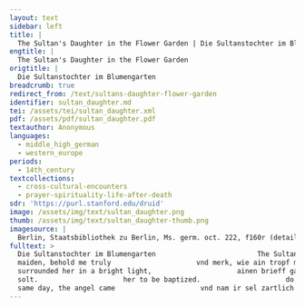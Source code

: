 ```yaml
---
layout: text
sidebar: left
title: |
  The Sultan's Daughter in the Flower Garden | Die Sultanstochter im Blumengarten
engtitle: |
  The Sultan's Daughter in the Flower Garden
origtitle: |
  Die Sultanstochter im Blumengarten
breadcrumb: true
redirect_from: /text/sultans-daughter-flower-garden
identifier: sultan_daughter.md
tei: /assets/tei/sultan_daughter.xml
pdf: /assets/pdf/sultan_daughter.pdf
textauthor: Anonymous
languages:
  - middle_high_german
  - western_europe
periods:
  - 14th_century
textcollections:
  - cross-cultural-encounters
  - prayer-spirituality-life-after-death
sdr: 'https://purl.stanford.edu/druid'
image: /assets/img/text/sultan_daughter.png
thumb: /assets/img/text/sultan_daughter-thumb.png
imagesource: |
  Berlin, Staatsbibliothek zu Berlin, Ms. germ. oct. 222, f160r (detail). [Public Domain]
fulltext: >
  Die Sultanstochter im Blumengarten                         The Sultan's Daughter in the Flower Garden                                                                       In der statt zuo Babilon                     In the city of Babylon                     da sass ain herre rich vnd schún,                     lived a wealthy and handsome lord                     der selb was gar ain erlich man                     who was a very honorable man,                     vnd gewaltig — —Bolte suggests that the line is incomplete and offers “als ain soldan” as a completion. The Budapest manuscript for this line is: “gewaltig vnd säldenreich” (powerful and fortunate).                     as well as powerful.                      der hett ain dochter, die was kluog,                     This lord had a daughter who was clever,                     zúchtig was siú genuog,                     and also very well-mannered.                     onmavssen schún vnd tugentrich,                     Immeasurably beautiful and rich in virtue,                     in allen landen was ir nit gelich.                     there was no one like her in the whole world.                     in sinen hof ain bömgart was,                     In the lord’s courtyard, there was a garden                     da sprungent bluoman vnd öch gras,                     where flowers grew as well as grass.                     der was wonneclich vnd schún,                      It was delightful and beautiful —                      die fogel sungent süss gedoen,                     The birds sang sweet melodies, while                     vil rosen dar in sprungent,                     many roses were sprouting and                     [vil gilgen us dem grase drungent,]As with this verse, text appearing inside square brackets hereafter indicates an addition or emendation by the editor, Johannes Bolte, that is not present in the Berlin manuscript.                     [many lilies pressed up through the grass].                     der bavm bluot was rovt vnd wiss,                     The blossoms of the plants were red and white;                     es was ain irdesch paradiss.                      it was an earthly paradise.                     dú iunkfrovw dáglich dar in gieng,                     The maiden went there daily.                     ir gebett siú allweg anfieng,                     She always began her prayers there,                     mit guoter andavcht sú das lass,                     and read them with devotion,                     als sú das gelert was.                     just as she had been taught.                     da warent gilgen vnd rosen vil                     There were many lilies and roses                     vnd ander bluoman [als man wil].                     and other flowers [as is said].                     diu junkfrow schûn vnd zart                     The beautiful and tender maiden                     ainem hochen herren sú gemáchelt ward,                     was betrothed to a noble lord                      der kam mit ainem her dar schuon,                     Who was coming there with a great army.                     des ward im trurun benomen:                     His sadness was being taken away,                     er wund, er sólt frólich hochzit havn,                     for he thought he was going to have a happy marriage;                     es mocht im nit also ergavn.                     but in the end, this wasn’t possible for him.                     vil schún in ir vatter empfieng,                     Her father received him very well.                     haimlich sú zuo dem vatter gieng,                     Unbeknownst to him (the suitor)Insertions in parentheses are my clarifications., she went to her father                     flisseclich sú in batt,                     and eagerly asked him                     dz er ir erlopti ain haimlich statt,                     for permission to go to a hidden place                     da sú ir bett avn allen spot                     where she could say her prayers                     spráchin irem herren got.                     to her lord God without reproach.                     er sprach: vil liebunn tochter min,                     He said, my dearest daughter,                     es sol dir erlovpt sin.                     yes, you may.                     des selben mavls diu iunkfrovwe rain                     At once this pure maiden                     gieng in den garten aber allain,                     went into the garden again, alone —                      siú wolt niement mit ir lavn;                     she did not want to have anyone with her;                     schún rosen sach siú bi ir stavn,                     Standing near her she saw beautiful roses,                     si fand da ainen gilgen stok,                     and among them she found a great lily stalk                     dar vz gewachsen ain michel zog,                     out of which grew                     vil gilgen schún die warent her,                     many beautiful lilies — they were glorious.                     dar an kam ir gedank vil ser,                     Her thoughts then turned in earnest to the fact                     das niemand anderst wárin got,                     that, if she could, she wanted to do the bidding                     kúnd si, si wolt tuon sin gebott.                     of no other than the true God.                     sú gedavcht: ach got, wie schún der ist,                     She thought: “Ah God, how beautiful is he                     der des gewalt havt vnd den list,                     who has the power and intelligence                     das es das schópfen kan!                     to be able to create this!                     ach got, sách ich den selben man,                      Ah, God, if I saw this man,                     ich welt in anbetten fúr got                     I would pray to him as to a God                     vnd welt ovch gern behalten sin gebott,                     and would also gladly follow his commands,                     ich welt im uff die trúwe min                     I would truly                      úmmer vndertánig sin.                     always want to be subject to him.”                     dz fúgt er wol in kurczer frist:                     God brought this to pass a short time later:                     nun merkent, wem got genádig ist,                     now, please take note: to whomever God is merciful,                     wem gnavd von im geschechen sol,                     and on whomever he bestows his grace,                     dz kan er bald fúgen wol.                     He can certainly make this happen quickly.                     dz merk ich bi dem wunder wol,                     This is definitely what I take from the miracle                     wie es der selbun magt ergieng.                     that happened to this maiden.                     es was ir desmavls vmb kainen spott,                     Her words were not in jest:                      ir gefiel recht wol der gilgen got,                     she really did like the God of the lilies.                     ir kam von himel ain liechter schin,                     A bright radiance then came down to her from heaven —                      got der wolt ir genádig sin:                     it was God who wished to bestow grace upon her —                     ain schúner engel kam do dar.                     and a beautiful angel appeared.                     do siú des engels ward gewar,                     When she became aware of the angel,                     von siner schúni si erschrak,                     she shrank back in fear from his beauty                     dz siú vf der erde lag;                     falling to the earth;                     do gefiel er ir ie bas,                     but then he pleased her more and more,                     das was sinemBolte misreads the manuscript here as “siú”, but what he read as a u is clearly an n, which would make the diacritic an abbreviation for, in this case, em. This reading is confirmed by the other manuscript witness (which was unknown to Bolte), which for this line reads: “Das auch seinem recht was vnd ist” (emphasis added). recht wissent daz                     which he found well and good, since he knew                      das guot gaist liebent sich.                     that good spirits love one another                     die boesen [aber] laident sich.                     while evil ones hate each other.                     der engel nam si bi der hand                     The angel took her by the hand                     — — — — — — — — — A series of em-dashes indicates a line that is missing.                     — — — — — — — — —In the Budapest manuscript, line 74: “ir was gen ym gemant” (she was driven towards him)?                     do siú den erst ansach,                     When she first looked at him directly,                     vil zúchteklich si zuo im sprach:                     She spoke to him very courteously:                     eya, vil lieber herren min,                     “Ah, my very dear lord,                     tuo mir uff siner gnavden schin                     reveal (explain?) the light of His grace to me                     vnd hab mir es nit fúr ainen spott:                     and don’t make fun of me:                     sag mir, bist du der hailig got?                     Tell me, are you the holy God?                     wan so wil ich dir dienen wol,                     For if so, I wish verily to serve you,                     darnavch stavt mins hertzen begierd.                     My heart’s desire is set on this.”                     er sprach: nain, ich bin sin knecht.                     He said: “No, I am his servant.                     junkfrow kluog, gesich mich recht                     Clever
  maiden, behold me truly                     vnd merk, wie ain tropf múg gesin                     and observe how (small) a drop (of water) is in comparison                      gen dem mer vnd gen den Rin,                     to the sea and to the Rhine.                     noch klainer ist die schúni min                     Even smaller is my radiance                      gen dem liebsten edeln herren min.                     in comparison to my dearest noble lord.                     ob du im geren dienen wilt                     If you really want to serve Him                     vnd dich sines dienstes nit beuilt,                     and you do not commend yourself to his service,                     dz ravt ich dir vff die trúwen min,                     Then I counsel you truly                     des soltu mir gefölgig sin.                     To do as I say.”                     des engels schúni ducht si gröss,                     She thought the angel’s glow was glorious,                     wie lútzel si der red verdross.                     how little she was burdenedAlso possible, “bored.” by his speech!                     si sprach: vil lieber herre min,                     She said: “my very dear lord                     ich wil dir gern gefölgig sin;                     I will gladly do as you say:                     wist ich nun, wz im wär gezám.                     if only I knew what would be suitable for Him,                     oder was dienstes er von mir nám,                     or what service He would accept from me!                     des welt ich úmer haben ruom                     For this (service) I would wish always to have renown forever                     vnd welt es willenclichen tuon.                     and would do it willingly.”                     er sprach: so solt du kúnsch sin.                     He said: “Then you must be chaste.”                     si sprach: ach sússer herre min,                     She said: “Ah, my sweet lord,                     ich fúrcht, es si versummet gar,                     I fear, it is too late,                     man wil hinacht [min] nemen war                     There is someone who intends to take me right after this;“War nemen” in this context also means to know physically, as in have sex with.                     er ist ietz hie vff minen schaden,                     he is here now, to my detriment.                     ich welt, ich wár im entladen.                     I wish, I were released from him.”“Ich welt, ich wár im entladen…” literally, I wish I was unloaded from him, as in property (the verb is used both in connection with unloading a horse, and also the unloading of one’s emotions such as sorrow and guilt).                     er sprach: ich gib dir noch wol rät,                     He said: “I will tell you what to do                     ob es an dinem willen stät;                     if that is your will;                     glob mir, ich hilff dir uss [der] novt!                     Believe me, I will help you out of this fix!”                     ir baid hend sy im dar bott:                     She offered him both her hands:                     ich wil dir úmmer gehorsam sin                     “I will be obedient to you forever                     úmer [unz] vff das ende min.                     and ever until my death.”                     er graiff ir linden an ir hand,                     He took her gently by the hand,                     vff zoch er si ze hand,                     and whisked her off immediately,                     er fuort si in ainer clainer wil                     moving her in a short span of time                     me denn trútusent mil.                     more than three thousand miles away.                     es ducht si gar ain kurtzer weg,                     Yet it seemed to her a very short journey,                     si kam weder vff brugg noch vff steg.                     for she tread on neither bridge nor path.                     vil zart vnd súss was sin ler.                     Very tender and sweet was the teaching                     die er si lert vff dem ker,                     that he taught her on the way.                     in ain closter er si bravcht.                     He brought her to a cloister.                     dz hett ir gemachel nit gedavcht.                     This would not have occurred to her betrothed!                     er wolt ir mit fróden niemen“niemen” is clearly a variant spelling of “nemen” here. war,                     He truly wanted to have the joy of knowing her,See above, note 5.                     sin fród was im gezukt gar,                     but his joy was wrenched away from him.                     irem vatter er do wider seit,                      To her father he then said                     dz er in betrogen hett,                     that he had betrayed him                     an tavberBolte misreads the initial letter as c and in his edition where he has “cáber [?].” The manuscript clearly shows a t in “taber” (here with a dipthongized vowel, “tavber”) means “fortress/castle” (fol. 163r). fuor er von dannan.                     and then he left the castle and departed from that place.                     ir vatter was ain trurig man                     Her father was a sad man                     vnd tett im des von herczen novt.                     and this matter gave him great pain.                      er wust, das si nun lang wer tovt,                     Yet only when he realized that she was probably long dead,                     erst huob sich sin novt.                     did he really begin to grieve.                     Disen haiden súllen wir trurun lavn                     We should let this heathen mourn                     vnd wider zuo der iunkfröwun gan.                     and return (our attention) to the maiden.                     nun hórent aber gern dz:                     Now listen to this!                     der engel, der fieng an                     The angel, he began                     vnd seit ir vil súss,                     to tell her very sweetly                     wie got die kúnschen magt grúst,                     how God greets chaste maidens,                     vnd wie vil gnavden diú kúnschait havt,                     And how much grace is in the chastity                     der si mit rainenBolte’s “ramen”  has been corrected to “rainen” after consulting the manuscript (fol 163b). herczen treit.                     that they bear in a pure heart.                     er sprach: Kúnschait ist min schwester,                     He said: “Chastity is my sister                      — — — — — —                     — — — — — — —                     vnd der engel dre in dem himelrich sint,                     and also (the sister) of the angels who are in heaven,                     siú ist der gilgen gottes kind,                     and she is the child of the God of the lilies.                     Kúnsch ist des obrosten gemachel,                     Chastity is the most supreme spouse,                     Liebin ist vil sterker denn stachel.                     love is stronger than a stinger.”                     er seit ir sússikait noch gar vil,                     He told her many more sweet things,                     wie hoch got die kúnschait setzen wil:                     like how high God wishes to elevate Chastity:                     got nimpt si vornan an den tantz,                     God chooses her before all others in the dance;                     kúnschait ist aller tugent ain krantz.                     Chastity is a crown of all the virtues.                     von got vnd von Maria zart                     Of God and of tender Maria                     kunt er, wie diú sin muoter ward                     he informed her: how she became His mother                     vnd in enpfieng vn ovch gebar,                     and conceived and also bore Him;                     ir leben vnd ir liden gar,                     of her life and all her suffering, and                     wie got an dem crútz erstarb,                     how God died on the cross                     da mit er ´vns vil gnavd erwarb;                     so that He could attain grace for us.                     von got vnd aller himel schar                     He told her of God and                      seit er ir, von ordnung gar                     of the entire heavenly throng and of the whole order of things;                     er was ir ain wiser vor.                     He was a wise mentor to her.                     er fuort si in zu dem tor                     He took her to the tower                      des fröwen closters in der nacht,                     of a convent during the night.                     daz tett er als mit gottes macht                     He did this with God’s might                     durch gantz wand mit beschlossener túr:                     through thick walls and locked door:                     ain vil grovss wunder ich spúr.                     In this I detect a very great miracle!                     vil lins er si da nider liess,                     He lowered her down gently                     fuor den altavr er sie do sitzen hiess,                     in front of the altar and then bid her sit down.                     an di guoten statt                     He bade her to sit still                     still (sy) sitzent er si battr,                     in this good spot                     bis das die frowen kámen                     until the ladies came                     vnd disiú már vernáment.                     and heard her tale.                     sie tett alles das, das er sie hiess.                     She did everything he asked.                     ainen liehten schin er vmb si liess,                     He [then]
  surrounded her in a bright light,                     ainen brieff gab er ir do in die hand,                     and in her hand, he put a letter                     dar an menig schún geschrift was                     that contained much beautiful writing —                     dz edel wunder avne wank,                     this noble miracle tale in its entirety;                     ir baider red kurcz vnd lang                     what each of them said, the angel and the good maiden,                      dez engels vnd der iunkfrovwun guot,                     whether brief or lengthy;                     vnd was sie hett in irem muot,                     what she had in her mind;                     vnd wer si vor was vnd wie si kam dar,                     and who she was before and how she came there.                     dz was schún geschriben an                     All that was beautifully written down                     mit rotem gold, vnd wer es las,                     in red gold letters, and whoever read it                     der sach, daz si ain haidin was                     saw that she was a heathen                     vnd den tovff noch nie empfieng.                     and had not yet been baptized.                     der engel si vor dem altar lie;                     The angel left her in front of the altar.                     dise red, die er mit ir tett,                     She found the teaching that he had given her                     ducht si minneclich vnd súss.                     lovely and sweet.                     der engel si vil geren sach,                     She gladly gazed at the angel.                     vil zartlich vnd schuon si zuo im sprach:                     Very tenderly and beautifully she said to him:                     ach lieber herr vnd engel min,                     “Ah, my dear lord and angel,                     lavss mich dir enpholchen sin;                     Allow me to be received by you,                     ich havn mich dir ergeben gar,                     I have given myself to you completely,                     nim min in minen nöten war!                     Take me in my moment of need!The verb is again “warnemen” and her address here to the angel echoes the language of marriage/sex that she rejected with the earthly lord. No doubt, this serves as evidence for the reader that she is still a heathen, a novice in Christian behavior, and that she still has a lot to learn.                     din red ist zuker súss,                     Your words are as sweet as sugar,                     minen herren du mir grúss;                     Greet my lord for me;                     mit dienst bin ich im berait,                     I am ready to serve Him,                     mit willeklicher arbait.                     With willing toil.                     wan vatter vnd muoter vnd magen min,                     For your sake I am leaving                      die lassen ich durch den willen din,                     my father, mother, and kin                      grossen richtum lavss ich faren.                     and I am letting go of great wealth.                     sag im, er sóll mich wol bewaren!                     Tell Him to protect me well!                     vnd [grúss] ovch mir die maget súss,                     And also greet the sweet virgin [Mary] from me,                     von der du mir vil havst geseit,                     about whom you have told me so much,                     die die kúnschait des ersten anfieng;                     and who was the first to be chaste;                     sag ir, durch ir kind sitz ich hie                     Tell her, I have sat down and am sitting here                      vnd si allain gesessen,                     because of her child and her alone,                     si sol min nit vergessen;                     and that she should not forget me.                     dz zimpt iren gnavden wol,                     That would befit her great compassion well,                     wan ich nit waiss, wav ich sol.                     for otherwise, I do not know where I should (turn).”                     vil zartlich schied er do von ir,                     Then he very tenderly took his leave.                     er sprach: wiss, iunkrow, got ist mit dir.                     He said: “Know this, maiden, God is with you.”                     Nun wist si nit, wa siú sass,                     Now, she did not know where she was,                     diú sprach des landes ir unbekant wz.                     nor was the language of the land familiar to her.                      diú áptissinn des closters da                     The abbess of the cloister                     diu kam gegangen iesa                     came along just then                     navch ir aller gewonhait                     which was her regular habit —                      sú was táglich des ersten berait,                     She was always the first to be ready                     da man got dienen solt,                     when it was time to sing the office.                     in dem kor si wolt.                     (And so) she headed to the choir.                     do siu aller erst tratt hin in,                     At the moment she stepped into the choir,                     si sach die maget vnd den schin;                     She saw the maiden surrounded by light;                     vil bald kert siú sich wider uss,                     She turned around quickly and went back out.                     siu liuff bald in das schlavfhuss,                     She sped to the dormitory                     diu frowan siu bald wakt                     Where she immediately woke the ladies, though calmly                     vil schuon, dz si si nit erschrakti.                     So that they wouldn’t be alarmed.                     do siu si all ze samen bravcht,                     When she had brought them all together,                     siu seit in, was si sach vnd bedavcht;                     She told them what she saw and thought;                     siu sprach: ich wil hiut veriechen,                     She said: “I want to tell you today,                     ich havn Mariun selb gesechen,                     That I have seen Mary herself,                     diu wil úns hiut erun;                     She wants to honor us today;                     zuo der sond wir keren                     We should return to her                     vnd sóllent si enphavchen.                     And should welcome her.”                     siu begund vor an hin gavchen,                     She rushed ahead of them,                     nach ir was gavch in allen,                     and all of them rushed after her                     si hettent sich navch erfallen.                     so fast that they almost fell down.                     si savchent die iunkfrovwen sin                     They saw the maiden                      vil herlich sitzen in iren schin.                     Sitting nobly in the light.                     si vielent fúr si an ir knie,                     They fell to their knees before her,                     Salue regina sungent si,                     [and] sang the Salve Regina,                     dz betút: gotwilkomen kúnginn,                     which means: “God welcome you, Queen.                     von vns solt du gegrússet sin.                     May you receive our greeting!”                     hie von ich nit me sagen wil.                     About that I have nothing more to say.                     der eren was ir doch ze vil,                     This honor was of course too much for her (the maiden).                     súss sungent ir múnd rot,                     Their red mouths sang sweetly                     den brief siu der áptissinen bot.                     as she offered the letter to the abbess                     vil bald siu den úber las                     who read through it quickly                     vnd las, wie es ergangen was.                     and saw how things had gone.                     diss wunders wavrent sie alle frow,                     They were all happy about this miracle                     dz si got geeret hett also                     that God had thus honored them                     fúr allú klóster in dem land,                     above all other cloisters in the land                     den er sóllich botschaft litzel sant;                     to which He had sent no such message;                     vil fród an iren hertzen lag,                     Their hearts were filled with great joy                     si erbietten des tags.                     (while) they waited for the day to dawn.                     ir aller sprách was ir vnkund,                     Their language was entirely unknown to her,                     vil schier funden si den fund,                     and so the sisters very quickly realized                      dz si hain santent in die statt                     that they should send a messenger into the city,                     ainen botten, der den bischof batt,                     who would ask the bishop                     das er kám zuo in dar                     to come to them                     vnd des wunders námi war.                     and see the miracle.                     vil pfaffent er do zuo im nam,                     The Bishop gathered many clerics around him                     mit fróden er do zuo in kam,                     and then gladly went to them.                     den brief er do úber lass,                     He then read through the letter                     er sach, das si ain haidin was                     and saw that she was a heathen                     vnd das diss alles got wolt,                     and that God wished                     das man si da tóffen
  solt.                     her to be baptized.                     do er den brief hett vss gelesen,                     When he had read the letter to the end,                     er wolt do selb ir tott wesen                     He himself wanted to be her Godfather                     vnd töft si selb mit siner hand                     and he baptized her with his own hand                     vff der fart. diú äptissin si tovd fand                     while he was there. The abbess                      an allen sachen,                     found her deadThe Berlin manuscript has “tõd” here, which could be a mis-writing of “totte” or “tottin” (meaning patroness or Godmother). See footnote 11 for the reading of the Budapest manuscript.                     als man ain gaistlich mensch                      in (to?) all things,                     sol machen.                     as a spiritual person should be.It's possible some lines are missing here. The Budapest manuscript has the following for this passage, which is also somewhat difficult to interpret: “Er pesneid si do in weis gewand/ Das pracht man dar mit list/ Sy stuend czu der selben frist/ vnd auch auf der selben vart/ die aptissin do ir got ward/ Do sy nun was christin worden/ Do gaben sy ir den orden.” (Then he dressed her in white clothing -- that was cleverly done -- She stood at the same time and at the same time, the abbess then became her Godmother. When she had become a Christian, the abbess gave (taught) her the rule.)                     do si was crastan worden,                     When she had become a Christian,                     do gab siu ir den orden                     she (the abbess) then gave her the rule                     vnd die pfrúnd zem kloster.                     and her dowry to the cloister.                     da man schloft sy in gewand,                     Then they dressed her in a robe                     daz wz graw — — — —Bolte assumes missing text here, as well as an additional missing line (not included in the line count).                     That was gray. — — —                     si wavrent all des wunders frow,                     They were all happy about the miracle                     Te deum laudamus sungent si do,                     and then they sang Te deum laudamus,                     die priester alt vnd iung                     all the priests, old and young                     vnd di gantz samnung,                     and the whole assembly.                     diss lob si sungent avne spott                     They sang this earnestly                     der rosen vnd der gilgen got.                     to the God of roses and lilies.                     dar navch hiess man si leren,                     After that they had her taught –                     ir hail dz wolt sich meren;                     her holiness wanted to grow!                     siu gelernet in kurtzer frist,                     She learned in a short time                     dz siu kund aller hand list                     that she had all kinds of ability                     singen, lesen vnd schriben,                     In singing, reading, and writing,                      — — — — — —                     — — — — — — —                      ir tugent was mengualt vnd grovss,                     Her virtue was manifold and great:                     allú wisshait ir zuo floss.                     all wisdom flowed to her.                     diu áptissin dar navch starb,                     Soon thereafter, the abbess died.                     ir lútzel navch ir ampt warb,                     Few of the sisters applied for her office,                     wan si ducht allgemain,                     For it seemed to them all                     wie disiu iunkfrow rain                     that this pure maiden                     vnder in diu best wár úber all;                     was the best of all among them.                     dar zuo gäben si die wal,                     For this reason, they voted                     dz si diu áptissin sólt sin,                     that she should be the abbess                     diu da vor was ein ha[i]                     who had previously been a heathen.                     niement hie voll sagen kan,                     No one here can really say                     wes glúks dz kloster do gewan                     how much good fortune the convent won                     an eren vnd an guot,                     in honor and in goodness because of this.                     dz geschuof diu wolgemuot;                      This created an atmosphere of good will and well-being.                     mit wishiat kund siu des klosters pflegen,                     She was able to manage the cloister with wisdom,                     got der het ir sinen segen                     for God had sent her his blessing                     vnd alles hail zuo gesent.                     and everything holy.                     wie schön si das wolt, si lert                      As beautifully as she wanted, she taught                     si all tugend nacht vnd tag,                     them all the virtues night and day;                     wie lútzel si dar an erlag.                     How little she lay down on the job!                     von kúnschait lert si zuo aller zit,                     She taught of chastity at all times:                     siu lert, was genavd dar an lit;                     She taught about the grace that is inherent in it;                     von der kúnschait besunder                     and of chastity in particular,                     seit siu menig wunder,                     she told many miracle stories,                     wan dz was ir vil wol kunt                     for these were made known to her                     worden von des engels mund.                     by the angel’s mouth.                     ir ler was guot vnd rain,                     Her teaching was good and pure                     noch sússer denne der huonig sain,                     even sweeter than honey.                     siu lert si allen, das si sturben,                     She taught them all, so that when she died                     dz si gottes huld erwurben.                     She would attain God’s favor.                     siu was áptissin drissig iar,                     She was abbess for thirty years,                     siu dienot got avn alle swavr.                     serving God without any difficulty.                     der engel dar navch zuo ir kam,                     At the end of this time, the angel who had                     der si dórt vss dem garten nam,                     taken her out of the garden came to her                     er sprach: iunkfrow, diu zit ist hie,                     and said: “Maiden, the time has come,                     du havst misstretten nie,                     You have never had a misstep,                     du havst behalten min gebott;                     and have followed my orders;                     der rosen vnd der gilgen got                     The God of roses and lilies                     havt mich gesant zuo dir,                     has sent me to you —                      her navch dir stavt mins hertzen begir.                     my heart’s desire is longing for you.                     du solt dich cristanlich bewaren,                     See that you keep Christian rule                     so wil ich bald navch dir faren                     and I will come for you soon,                     von hút an dem dritten tag,                     three days from today.                     da von merk eben, was ich dir sag.                     Mark you well what I tell you now:                     so erzaig wir dir, das ich dir verhiess,                     in this way we will fulfill the promise I made you                     do du den haiden faren liest.                     When you left the heathen.”                     dú iunkfrow ward der red frow,                     This speech made the maiden happy,                     sinem sússen rat folget siu do,                     and so she followed his sweet counsel                     die frowan hiess si kommen dar.                     and called the ladies to her.                     do kament si vnd nament war,                     When they came and heard                     was siu in seit an der stund,                     what she said at that moment,                     in ward ain laidiges már kunt.                     a sad tale was made known to them.                     siu gab in do iren getrúwen ravt,                     She gave them her true counsel,                     si hiess si baidú frú vnd spavt                     she bid them love God diligently                     got flisseclichen minnen                     both morning and night                     mit hertzen vnd sinnen                     with heart and mind,                     vnd mit fliss all tugent havn,                     and keenly uphold all the virtues,                     so mócht es in och wol ergavn.                     so that it would go well for them.                     ir aller iavmer der was grovss,                     Their shared grief was so great                     das wasser inen vss den ovgen floss                     that tears flowed out of their eyes,                     sie wundent all ir hend;                     and they wounded all of their hands (from wringing).                     hie nam ir gewalt ain end,                     Thus ended her rule (as abbess):                     des dritten tags do lag si tovd,                     On the third day she lay dead,                     also schied sy von aller novt.                     and she departed from all sorrow.                     des selben tags kam der engel                      On the
  same day, the angel came                     vnd nam ir sel zartlich mit im                     and gently took her soul with him                     und fuort si in das himelrich                     and led her to heaven                     zuo andren mágten minneclich,                      to the other loving maidens.                     da ward er all ir fród gantz,                     In this way, he became the fulfillment of all their joy:                     er fuort si an der iunkfrowan tantz.                     He brought her to the dance of the virgins.                     gross iamer sich hie huob,                     Great lament arose here (on earth)                     vil erlich man si do begruob,                     as they buried her with honor                     ob irem grab si sungen:                     and sang over her grave:                     ir ist recht wol gelungen.                     She had had a great success:                     got selber gen ir gie                     God himself had gone to her;                     gar wunneclich vnd minneclich er sie empfieng,                     joyfully and full of love he had received her                     er fuort si an der engel schar:                     and led her to the host of angels.                     got helff vns allen zuo ir dar.                     God help us all to join her.                     Diss sol man geren hóren lesen,                     This [tale] should be gladly heard told                     der der kúnschait dester hólder well wesen;                     To anyone who wishes to be that much more beholden to chastity;                     wan wer die kúnschait lieb havt,                     For whoever holds chastity dear,                     dem mag es hie och wol ergavn,                     for him it will go well in this life,                     wer sich ir versummet havt,                     Whoever neglects it,                     dem wil ich geben den ravt,                     him I would counsel                     das er si geren behalt;                     to preserve it gladly;                     wan got der kúnschait walt                     For God governs chastity                      vnd die vil lieb muoter sin,                     and His very dear mother,                     die hoch himel kúnigin vnd kaiserin,                     the high Queen and Empress of heaven,                     die wz die erst, die kúnschait erkos,                     she was the first to choose chastity.                     da von ir hail ist worden grovss,                     because of which her holiness has greatly increased                     dar nach vil menig iunkfrow her,                     and after which very many maidens followed her,                     dis von ir havnd genomen ler.                     (that is, they followed) this lesson from her hand.                     den kúnschen git si hochen lon,                     She gives high praise to the chaste ones,                     sie setzt in vff der mágte kron.                     she places the maidenly crown upon their heads.                     wer aber sich ir versummet havt,                     However, he who has neglected it,                     der tuo sich der vnkúnsch wider ab                     if he rids himself once again of corruption                     vnd hab dar an vil státten muot,                     and then is very steadfast in this,                     so mag sin ding noch werden guot.                     then things can improve for him.                     wer unkúnsch lavt, e das sú in laut,                     Whoever relinquishes corruption, before it spoils him,                     eye wie wol es im ergavt!                     ah, how well it will go for him!                     dz sag ich mannen vnd wiben,                     This I say to men and women:                     das si vil stát dar an beliben                     that they remain steadfast in this                     vnd folgen miner lere [n]                     and follow my teaching                     vnd sich da von kere [n].                     and turn away from corruption.                     her Salomon gesprochen havt,                     Lord Solomon has said                     das fliechen si der beste ravt.                     that being clean is the best advice.Cleanliness is next to Godliness?                     wer kúnsche beliben well vnd das mag tuon,                     Whoever wants to and is able to remain chaste,                     dem git got grovssen luon.                     God will give him great praise.                     got der git im die obrosten kruon                     God will give him the highest crown                     in sinem hóchsten tron.                     in his highest throne.                     da mit havt diss buoch ain end,                     Herewith the book is at an end,                     got vns sinen hailigen segen send                     may God send us His holy blessing                     vnd verlich vns allen ain guotes end. Amen                     and solemnly grant us all a good end.  Amen
---
```


